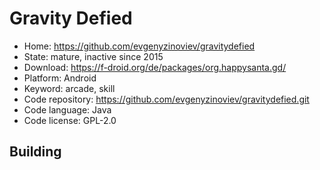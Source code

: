 # Gravity Defied

- Home: https://github.com/evgenyzinoviev/gravitydefied
- State: mature, inactive since 2015
- Download: https://f-droid.org/de/packages/org.happysanta.gd/
- Platform: Android
- Keyword: arcade, skill
- Code repository: https://github.com/evgenyzinoviev/gravitydefied.git
- Code language: Java
- Code license: GPL-2.0

## Building
